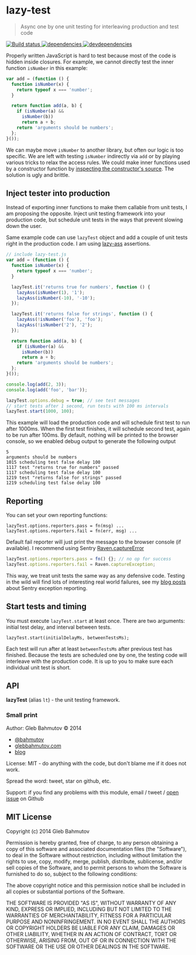 # lazy-test

> Async one by one unit testing for interleaving production and test code

[![Build status][lazy-test-ci-image] ][lazy-test-ci-url]
[![dependencies][lazy-test-dependencies-image] ][lazy-test-dependencies-url]
[![devdependencies][lazy-test-devdependencies-image] ][lazy-test-devdependencies-url]

Properly written JavaScript is hard to test because most of the code
is hidden inside closures. For example, we cannot directly test
the inner function `isNumber` in this example:

```js
var add = (function () {
  function isNumber(x) {
    return typeof x === 'number';
  }

  return function add(a, b) {
    if (isNumber(a) &&
      isNumber(b))
      return a + b;
    return 'arguments should be numbers';
  };
}());
```

We can maybe move `isNumber` to another library, but often our logic is too specific.
We are left with testing `isNumber` indirectly via `add` or by playing various tricks
to relax the access rules. We could make inner functions used by a constructor function
by [inspecting the constructor's source](http://www.htmlgoodies.com/html5/javascript/accessing-private-functions-in-javascript-nested-functions.html). The solution is ugly and brittle.

## Inject tester into production

Instead of exporting inner functions to make them callable from unit tests, I am
proposing the opposite. Inject unit testing framework into your production code, but schedule
unit tests in the ways that prevent slowing down the user.

Same example code can use `lazyTest` object and add a couple of unit tests right in the production
code. I am using [lazy-ass](https://github.com/bahmutov/lazy-ass) assertions.

```js
// include lazy-test.js
var add = (function () {
  function isNumber(x) {
    return typeof x === 'number';
  }

  lazyTest.it('returns true for numbers', function () {
    lazyAss(isNumber(1), '1');
    lazyAss(isNumber(-10), '-10');
  });

  lazyTest.it('returns false for strings', function () {
    lazyAss(!isNumber('foo'), 'foo');
    lazyAss(!isNumber('2'), '2');
  });

  return function add(a, b) {
    if (isNumber(a) &&
      isNumber(b))
      return a + b;
    return 'arguments should be numbers';
  };
}());

console.log(add(2, 3));
console.log(add('foo', 'bar'));

lazyTest.options.debug = true; // see test messages
// start tests after 1 second, run tests with 100 ms intervals
lazyTest.start(1000, 100);
```

This example will load the production code and will schedule first test to run after 1000ms.
When the first test finishes, it will schedule second test, again to be run after 100ms.
By default, nothing will be printed to the browser console, so we enabled debug output to
generate the following output

    5
    arguments should be numbers
    1015 scheduling test false delay 100
    1117 test "returns true for numbers" passed
    1117 scheduling test false delay 100
    1219 test "returns false for strings" passed
    1219 scheduling test false delay 100

## Reporting

You can set your own reporting functions:

    lazyTest.options.reporters.pass = fn(msg) ...
    lazyTest.options.reporters.fail = fn(err, msg) ...

Default fail reporter will just print the message to the browser console (if available).
I recommend using Sentry [Raven.captureError](http://raven-js.readthedocs.org/en/latest/usage/#how-to-actually-capture-an-error-correctly)

```js
lazyTest.options.reporters.pass = fn() {}; // no op for success
lazyTest.options.reporters.fail = Raven.captureException;
```

This way, we treat unit tests the same way as any defensive code. Testing in the wild
will find lots of interesting real world failures, see my
[blog posts](http://bahmutov.calepin.co/tag/sentry.html) about Sentry exception reporting.

## Start tests and timing

You must execute `lazyTest.start` at least once. There are two arguments: initial test delay,
and interval between tests.

    lazyTest.start(initialDelayMs, betweenTestsMs);

Each test will run after at least `betweenTestsMs` after previous test has finished.
Because the tests are scheduled one by one, the testing code will interleave with the production
code. It is up to you to make sure each individual unit test is short.

## API

**lazyTest** (alias `lt`) - the unit testing framework.

### Small print

Author: Gleb Bahmutov &copy; 2014

* [@bahmutov](https://twitter.com/bahmutov)
* [glebbahmutov.com](http://glebbahmutov.com)
* [blog](http://bahmutov.calepin.co/)

License: MIT - do anything with the code, but don't blame me if it does not work.

Spread the word: tweet, star on github, etc.

Support: if you find any problems with this module, email / tweet /
[open issue](https://github.com/bahmutov/lazy-test/issues?state=open) on Github

## MIT License

Copyright (c) 2014 Gleb Bahmutov

Permission is hereby granted, free of charge, to any person
obtaining a copy of this software and associated documentation
files (the "Software"), to deal in the Software without
restriction, including without limitation the rights to use,
copy, modify, merge, publish, distribute, sublicense, and/or sell
copies of the Software, and to permit persons to whom the
Software is furnished to do so, subject to the following
conditions:

The above copyright notice and this permission notice shall be
included in all copies or substantial portions of the Software.

THE SOFTWARE IS PROVIDED "AS IS", WITHOUT WARRANTY OF ANY KIND,
EXPRESS OR IMPLIED, INCLUDING BUT NOT LIMITED TO THE WARRANTIES
OF MERCHANTABILITY, FITNESS FOR A PARTICULAR PURPOSE AND
NONINFRINGEMENT. IN NO EVENT SHALL THE AUTHORS OR COPYRIGHT
HOLDERS BE LIABLE FOR ANY CLAIM, DAMAGES OR OTHER LIABILITY,
WHETHER IN AN ACTION OF CONTRACT, TORT OR OTHERWISE, ARISING
FROM, OUT OF OR IN CONNECTION WITH THE SOFTWARE OR THE USE OR
OTHER DEALINGS IN THE SOFTWARE.

[lazy-test-icon]: https://nodei.co/npm/lazy-test.png?downloads=true
[lazy-test-url]: https://npmjs.org/package/lazy-test
[lazy-test-ci-image]: https://travis-ci.org/bahmutov/lazy-test.png?branch=master
[lazy-test-ci-url]: https://travis-ci.org/bahmutov/lazy-test
[lazy-test-dependencies-image]: https://david-dm.org/bahmutov/lazy-test.png
[lazy-test-dependencies-url]: https://david-dm.org/bahmutov/lazy-test
[lazy-test-devdependencies-image]: https://david-dm.org/bahmutov/lazy-test/dev-status.png
[lazy-test-devdependencies-url]: https://david-dm.org/bahmutov/lazy-test#info=devDependencies
